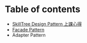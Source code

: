 # Table of contents

* [SkillTree Design Pattern 上課心得](README.md)
* [Facade Pattern](facade-pattern.md)
* Adapter Pattern

